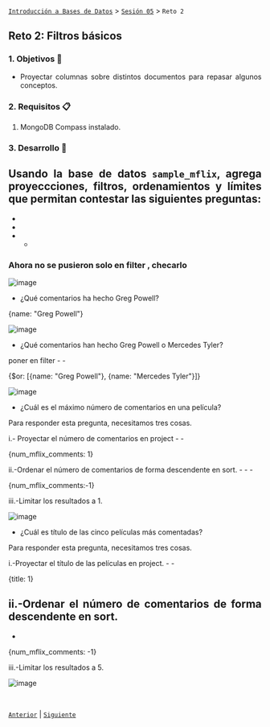[`Introducción a Bases de Datos`](../../README.md) > [`Sesión 05`](../Readme.md) > `Reto 2`
	
## Reto 2: Filtros básicos

<div style="text-align: justify;">

### 1. Objetivos :dart:

- Proyectar columnas sobre distintos documentos para repasar algunos conceptos.

### 2. Requisitos :clipboard:

1. MongoDB Compass instalado.

### 3. Desarrollo :rocket:

Usando la base de datos `sample_mflix`, agrega proyeccciones, filtros, ordenamientos y límites que permitan contestar las siguientes preguntas:
-
-
-
-
	-
	

	
### Ahora no se pusieron solo en filter , checarlo 	

![image](https://user-images.githubusercontent.com/104279978/196325161-2de54236-9b8d-46ae-b05d-09ea6a5e01ae.png)

	
- ¿Qué comentarios ha hecho Greg Powell?


{name: "Greg Powell"}

	
![image](https://user-images.githubusercontent.com/104279978/194728062-64f0bda8-9372-4254-bc6e-92243ad8a46e.png)






- ¿Qué comentarios han hecho Greg Powell o Mercedes Tyler?

poner en filter
	-
	-
	

{$or: [{name: "Greg Powell"}, {name: "Mercedes Tyler"}]}


![image](https://user-images.githubusercontent.com/104279978/194728071-4d6649d9-f155-4aed-8262-12e0fa5f9ee0.png)


	


- ¿Cuál es el máximo número de comentarios en una película?



Para responder esta pregunta, necesitamos tres cosas.

i.- Proyectar el número de comentarios en project 
	-
	-
	
{num_mflix_comments: 1}	

ii.-Ordenar el número de comentarios de forma descendente en sort.
	-
	-
	-
	
{num_mflix_comments:-1}

iii.-Limitar los resultados a 1.




![image](https://user-images.githubusercontent.com/104279978/194728098-5be7abc0-a364-458e-ad52-55327302e01f.png)
	
	
	
	


- ¿Cuál es título de las cinco películas más comentadas?

Para responder esta pregunta, necesitamos tres cosas.

i.-Proyectar el título de las películas en project.
	-
	-
	
{title: 1}	

ii.-Ordenar el número de comentarios de forma descendente en sort.
-
-
	
{num_mflix_comments: -1}

iii.-Limitar los resultados a 5.

![image](https://user-images.githubusercontent.com/104279978/194728118-8055eec9-f67e-425b-80fe-d55286ed5124.png)





<br/>

[`Anterior`](../Ejemplo-02/Readme.md) | [`Siguiente`](../Readme.md)

</div>

